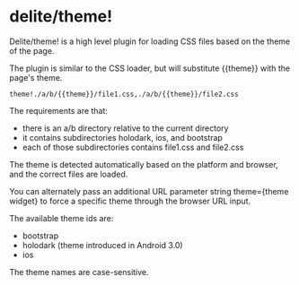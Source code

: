 # delite/theme!

Delite/theme! is a high level plugin for loading CSS files based on the theme of the page.

The plugin is similar to the CSS loader, but will substitute {{theme}} with the page's theme.

	theme!./a/b/{{theme}}/file1.css,./a/b/{{theme}}/file2.css

The requirements are that:

- there is an a/b directory relative to the current directory
- it contains subdirectories holodark, ios, and bootstrap
- each of those subdirectories contains file1.css and file2.css

The theme is detected automatically based on the platform and browser, and the correct files are loaded.

You can alternately pass an additional URL parameter string
theme={theme widget} to force a specific theme through the browser
URL input.

The available theme ids are:
 - bootstrap
 - holodark (theme introduced in Android 3.0)
 - ios

The theme names are case-sensitive.
